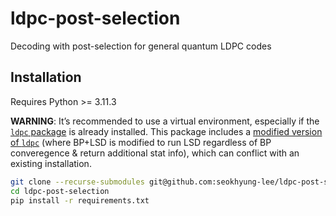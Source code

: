 # ldpc-post-selection

Decoding with post-selection for general quantum LDPC codes

## Installation

Requires Python >= 3.11.3

**WARNING**: It’s recommended to use a virtual environment, especially if the [`ldpc` package](https://github.com/quantumgizmos/ldpc) is already installed. This package includes a [modified version of `ldpc`](https://github.com/seokhyung-lee/ldpc) (where BP+LSD is modified to run LSD regardless of BP converegence & return additional stat info), which can conflict with an existing installation.

```bash
git clone --recurse-submodules git@github.com:seokhyung-lee/ldpc-post-selection.git
cd ldpc-post-selection
pip install -r requirements.txt
```